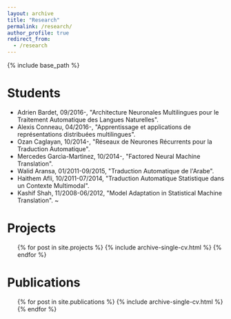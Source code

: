 ```yaml
---
layout: archive
title: "Research"
permalink: /research/
author_profile: true
redirect_from:
  - /research
---
```


{% include base_path %}


Students
=====
* Adrien Bardet, 09/2016-, "Architecture Neuronales Multilingues pour le Traitement Automatique des Langues Naturelles".
* Alexis Conneau, 04/2016-, "Apprentissage et applications de représentations distribuées multilingues".
* Ozan Caglayan, 10/2014-, "Réseaux de Neurones Récurrents pour la Traduction Automatique".
* Mercedes Garcìa-Martìnez, 10/2014-, "Factored Neural Machine Translation".
* Walid Aransa, 01/2011-09/2015, "Traduction Automatique de l'Arabe".
* Haithem Afli, 10/2011-07/2014, "Traduction Automatique Statistique dans un Contexte Multimodal".
* Kashif Shah, 11/2008-06/2012, "Model Adaptation in Statistical Machine Translation".
~

Projects
======
  <ul>{% for post in site.projects %}
    {% include archive-single-cv.html %}
  {% endfor %}</ul>

  
Publications
======
  <ul>{% for post in site.publications %}
    {% include archive-single-cv.html %}
  {% endfor %}</ul>
  
